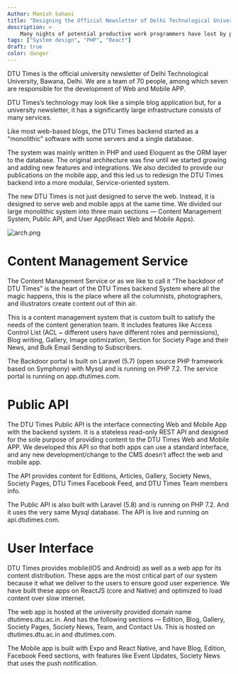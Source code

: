 ```yaml
---
Author: Manish Sahani
title: "Designing the Official Newsletter of Delhi Technological University"
description: >
    Many nights of potential productive work programmers have lost by procrastinating on properly managing their dotfiles. This article discusses an elegant way to manage and share dotfiles across machines using a single git repository.
tags: ["System design", "PHP", "React"]
draft: true
color: danger
---
```


DTU Times is the official university newsletter of Delhi Technological University, Bawana, Delhi. We are a team of 70 people, among which seven are responsible for the development of Web and Mobile APP.

DTU Times’s technology may look like a simple blog application but, for a university newsletter, it has a significantly large infrastructure consists of many services.

Like most web-based blogs, the DTU Times backend started as a “monolithic” software with some servers and a single database.

The system was mainly written in PHP and used Eloquent as the ORM layer to the database. The original architecture was fine until we started growing and adding new features and integrations. We also decided to provide our publications on the mobile app, and this led us to redesign the DTU Times backend into a more modular, Service-oriented system.

The new DTU Times is not just designed to serve the web. Instead, it is designed to serve web and mobile apps at the same time. We divided our large monolithic system into three main sections — Content Management System, Public API, and User App(React Web and Mobile Apps).

![arch.png](images/arch.png)

# Content Management Service

The Content Management Service or as we like to call it “The backdoor of DTU Times” is the heart of the DTU Times backend System where all the magic happens, this is the place where all the columnists, photographers, and illustrators create content out of thin air.

This is a content management system that is custom built to satisfy the needs of the content generation team. It includes features like Access Control List (ACL ~ different users have different roles and permissions), Blog writing, Gallery, Image optimization, Section for Society Page and their News, and Bulk Email Sending to Subscribers.

The Backdoor portal is built on Laravel (5.7) (open source PHP framework based on Symphony) with Mysql and is running on PHP 7.2. The service portal is running on app.dtutimes.com.

# Public API

The DTU Times Public API is the interface connecting Web and Mobile App with the backend system. It is a stateless read-only REST API and designed for the sole purpose of providing content to the DTU Times Web and Mobile APP. We developed this API so that both apps can use a standard interface, and any new development/change to the CMS doesn’t affect the web and mobile app.

The API provides content for Editions, Articles, Gallery, Society News, Society Pages, DTU Times Facebook Feed, and DTU Times Team members info.

The Public API is also built with Laravel (5.8) and is running on PHP 7.2. And it uses the very same Mysql database. The API is live and running on api.dtutimes.com.

# User Interface

DTU Times provides mobile(IOS and Android) as well as a web app for its content distribution. These apps are the most critical part of our system because it what we deliver to the users to ensure good user experience. We have built these apps on ReactJS (core and Native) and optimized to load content over slow internet.

The web app is hosted at the university provided domain name dtutimes.dtu.ac.in. And has the following sections — Edition, Blog, Gallery, Society Pages, Society News, Team, and Contact Us. This is hosted on dtutimes.dtu.ac.in and dtutimes.com.

The Mobile app is built with Expo and React Native, and have Blog, Edition, Facebook Feed sections, with features like Event Updates, Society News that uses the push notification.
